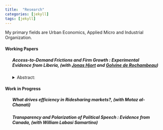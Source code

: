 ```yaml
---
title:  "Research"
categories: [jekyll]
tags: [jekyll]
---
```


<p>My primary fields are Urban Economics, Applied Micro and Industrial Organization.
</p>

<!---
<h3 id="job-market-paper">Job Market Paper</h3>
<ul>
  <h4><b>Title of Paper</b>
(<a href=" target="_blank"><em>Draft</em></a>)(<a href="" target="_blank"><em>Slides</em></a>)</h4>
<details><summary>Abstract:</summary><p><font size="2">Abstract here</details>
</ul>
-->
<h4 id="working-papers"><strong>Working Papers</strong></h4>
<ul>
  <h5><b>Access-to-Demand Frictions and Firm Growth : Experimental Evidence from Liberia</b>, (with <a href="https://sites.google.com/site/jonashjort/" target="_blank"><em>Jonas Hjort</em></a> and <a href="https://golvine.com/" target="_blank"><em>Golvine de Rochambeau</em></a>)
<!--(<a href=".{{ site.baseurl }}/files/Paper2.pdf" target="_blank"><em>Draft</em></a>)--></h5>
<details><summary>Abstract:</summary><p><font size="2">We hypothesize that many productive firms in poor countries stagnate due to informational barriers to accessing existing demand. To investigate, we gave a randomly chosen subset of Liberian firms the opportunity to participate in a seven day-long training program. The program exclusively teaches how to bid on contracts from large buyers that are awarded through a formal procurement process. Overall, the program increased the number of bids firms submit; the total number and quality of contracts won; and the number of contracts won through other channels than a formal bidding process. We then show via a regularization procedure that, relative to otherwise similar firms, the impact of the program is especially large for firms that use the Internet at baseline. We interpret these results through a simple theoretical framework in which a “keys-to-the-door” training program facilitates firms’ growth by boosting their ability to win contracts they bid on, and firms that face lower costs of finding and selecting appropriate contracts to bid on—for example those that use the Internet—benefit more. This interpretation is supported by the way in which the differential impact of the program for firms that use the Internet varies with the share of tenders for contracts
published around the time of treatment that are published online. In sum this paper’s findings suggest that, to grow, firms need both knowledge of how to win contracts and the technology necessary to cost-effectively access demand.</font></p></details>
</ul>

<h4 id="work-in-progress"><strong>Work in Progress</strong></h4>
<ul>
  <h5><b>What drives efficiency in Ridesharing markets?</b>, (with <em>Motaz al-Chanati</em>)</h5>
</ul> 

<ul>
  <h5><b>Transparency and Polarization of Political Speech : Evidence from Canada</b>, (with <em>William Labasi Samartino</em>)</h5>
</ul> 

